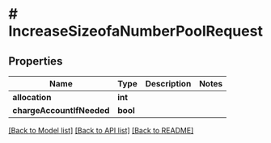 # # IncreaseSizeofaNumberPoolRequest

## Properties

Name | Type | Description | Notes
------------ | ------------- | ------------- | -------------
**allocation** | **int** |  |
**chargeAccountIfNeeded** | **bool** |  |

[[Back to Model list]](../../README.md#models) [[Back to API list]](../../README.md#endpoints) [[Back to README]](../../README.md)
